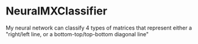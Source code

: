 # NeuralMXClassifier
My neural network can classify 4 types of matrices that represent either a "right/left line, or a bottom-top/top-bottom diagonal line"
